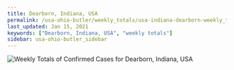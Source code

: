 ```yaml
---
title: Dearborn, Indiana, USA
permalink: /usa-ohio-butler/weekly_totals/usa-indiana-dearborn-weekly_totals.html
last_updated: Jan 15, 2021
keywords: ["Dearborn, Indiana, USA", "weekly totals"]
sidebar: usa-ohio-butler_sidebar
---
```


![Weekly Totals of Confirmed Cases for Dearborn, Indiana, USA](/covid_tracker/images/graphs/usa-indiana-dearborn-weekly_totals_graph.png)
